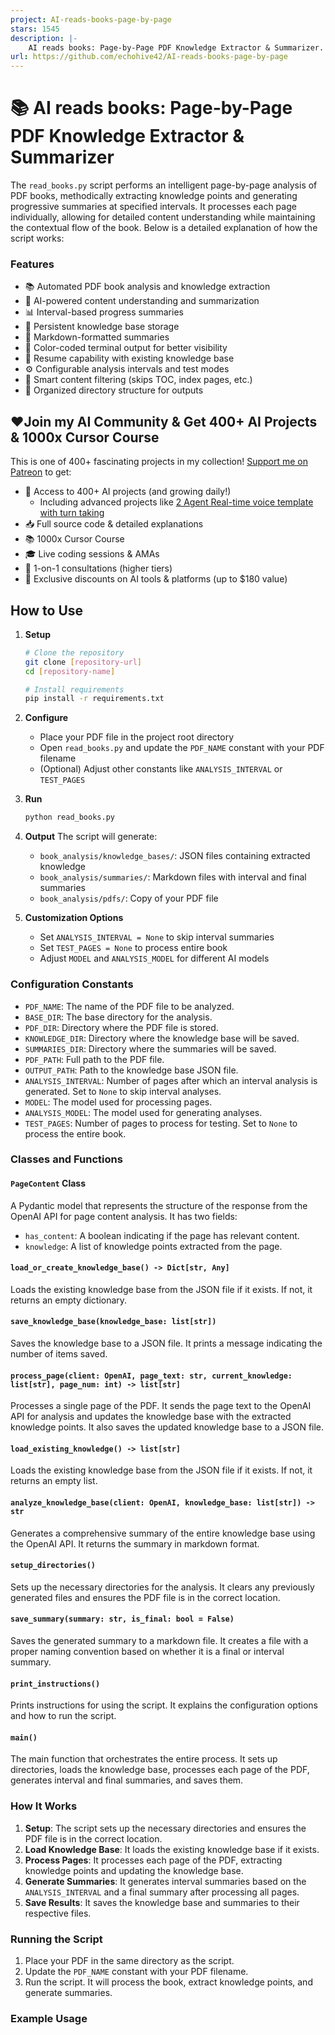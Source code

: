 ```yaml
---
project: AI-reads-books-page-by-page
stars: 1545
description: |-
    AI reads books: Page-by-Page PDF Knowledge Extractor & Summarizer. script performs an intelligent page-by-page analysis of PDF books, methodically extracting knowledge points and generating progressive summaries at specified intervals
url: https://github.com/echohive42/AI-reads-books-page-by-page
---
```


# 📚 AI reads books: Page-by-Page PDF Knowledge Extractor & Summarizer

The `read_books.py` script performs an intelligent page-by-page analysis of PDF books, methodically extracting knowledge points and generating progressive summaries at specified intervals. It processes each page individually, allowing for detailed content understanding while maintaining the contextual flow of the book. Below is a detailed explanation of how the script works:

### Features

- 📚 Automated PDF book analysis and knowledge extraction
- 🤖 AI-powered content understanding and summarization
- 📊 Interval-based progress summaries
- 💾 Persistent knowledge base storage
- 📝 Markdown-formatted summaries
- 🎨 Color-coded terminal output for better visibility
- 🔄 Resume capability with existing knowledge base
- ⚙️ Configurable analysis intervals and test modes
- 🚫 Smart content filtering (skips TOC, index pages, etc.)
- 📂 Organized directory structure for outputs

## ❤️Join my AI Community & Get 400+ AI Projects & 1000x Cursor Course

This is one of 400+ fascinating projects in my collection! [Support me on Patreon](https://www.patreon.com/c/echohive42/membership) to get:

- 🎯 Access to 400+ AI projects (and growing daily!)
  - Including advanced projects like [2 Agent Real-time voice template with turn taking](https://www.patreon.com/posts/2-agent-real-you-118330397)
- 📥 Full source code & detailed explanations
- 📚 1000x Cursor Course
- 🎓 Live coding sessions & AMAs
- 💬 1-on-1 consultations (higher tiers)
- 🎁 Exclusive discounts on AI tools & platforms (up to $180 value)

## How to Use

1. **Setup**
   ```bash
   # Clone the repository
   git clone [repository-url]
   cd [repository-name]

   # Install requirements
   pip install -r requirements.txt
   ```

2. **Configure**
   - Place your PDF file in the project root directory
   - Open `read_books.py` and update the `PDF_NAME` constant with your PDF filename
   - (Optional) Adjust other constants like `ANALYSIS_INTERVAL` or `TEST_PAGES`

3. **Run**
   ```bash
   python read_books.py
   ```

4. **Output**
   The script will generate:
   - `book_analysis/knowledge_bases/`: JSON files containing extracted knowledge
   - `book_analysis/summaries/`: Markdown files with interval and final summaries
   - `book_analysis/pdfs/`: Copy of your PDF file

5. **Customization Options**
   - Set `ANALYSIS_INTERVAL = None` to skip interval summaries
   - Set `TEST_PAGES = None` to process entire book
   - Adjust `MODEL` and `ANALYSIS_MODEL` for different AI models

### Configuration Constants

- `PDF_NAME`: The name of the PDF file to be analyzed.
- `BASE_DIR`: The base directory for the analysis.
- `PDF_DIR`: Directory where the PDF file is stored.
- `KNOWLEDGE_DIR`: Directory where the knowledge base will be saved.
- `SUMMARIES_DIR`: Directory where the summaries will be saved.
- `PDF_PATH`: Full path to the PDF file.
- `OUTPUT_PATH`: Path to the knowledge base JSON file.
- `ANALYSIS_INTERVAL`: Number of pages after which an interval analysis is generated. Set to `None` to skip interval analyses.
- `MODEL`: The model used for processing pages.
- `ANALYSIS_MODEL`: The model used for generating analyses.
- `TEST_PAGES`: Number of pages to process for testing. Set to `None` to process the entire book.

### Classes and Functions

#### `PageContent` Class

A Pydantic model that represents the structure of the response from the OpenAI API for page content analysis. It has two fields:

- `has_content`: A boolean indicating if the page has relevant content.
- `knowledge`: A list of knowledge points extracted from the page.

#### `load_or_create_knowledge_base() -> Dict[str, Any]`

Loads the existing knowledge base from the JSON file if it exists. If not, it returns an empty dictionary.

#### `save_knowledge_base(knowledge_base: list[str])`

Saves the knowledge base to a JSON file. It prints a message indicating the number of items saved.

#### `process_page(client: OpenAI, page_text: str, current_knowledge: list[str], page_num: int) -> list[str]`

Processes a single page of the PDF. It sends the page text to the OpenAI API for analysis and updates the knowledge base with the extracted knowledge points. It also saves the updated knowledge base to a JSON file.

#### `load_existing_knowledge() -> list[str]`

Loads the existing knowledge base from the JSON file if it exists. If not, it returns an empty list.

#### `analyze_knowledge_base(client: OpenAI, knowledge_base: list[str]) -> str`

Generates a comprehensive summary of the entire knowledge base using the OpenAI API. It returns the summary in markdown format.

#### `setup_directories()`

Sets up the necessary directories for the analysis. It clears any previously generated files and ensures the PDF file is in the correct location.

#### `save_summary(summary: str, is_final: bool = False)`

Saves the generated summary to a markdown file. It creates a file with a proper naming convention based on whether it is a final or interval summary.

#### `print_instructions()`

Prints instructions for using the script. It explains the configuration options and how to run the script.

#### `main()`

The main function that orchestrates the entire process. It sets up directories, loads the knowledge base, processes each page of the PDF, generates interval and final summaries, and saves them.

### How It Works

1. **Setup**: The script sets up the necessary directories and ensures the PDF file is in the correct location.
2. **Load Knowledge Base**: It loads the existing knowledge base if it exists.
3. **Process Pages**: It processes each page of the PDF, extracting knowledge points and updating the knowledge base.
4. **Generate Summaries**: It generates interval summaries based on the `ANALYSIS_INTERVAL` and a final summary after processing all pages.
5. **Save Results**: It saves the knowledge base and summaries to their respective files.

### Running the Script

1. Place your PDF in the same directory as the script.
2. Update the `PDF_NAME` constant with your PDF filename.
3. Run the script. It will process the book, extract knowledge points, and generate summaries.

### Example Usage

